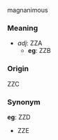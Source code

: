 magnanimous
### Meaning
+ _adj_: ZZA
    + __eg__: ZZB

### Origin

ZZC

### Synonym

__eg__: ZZD

+ ZZE


